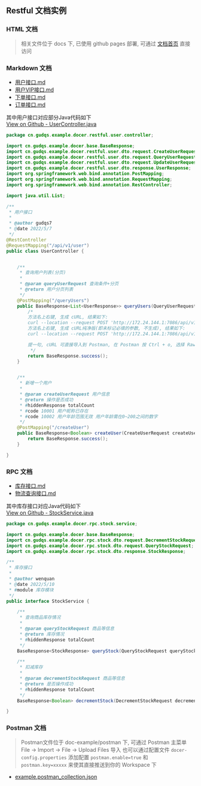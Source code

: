 

## Restful 文档实例

### HTML 文档

> 相关文件位于 docs 下, 已使用 github pages 部署, 可通过 [文档首页](https://docer-savior.github.io/docer-savior-plugin-usage-examples/) 直接访问

### Markdown 文档

- [用户接口.md](https://github.com/docer-savior/docer-savior-plugin-usage-examples/blob/master/doc-example/restful/%E7%94%A8%E6%88%B7%E6%A8%A1%E5%9D%97/%E7%94%A8%E6%88%B7%E6%8E%A5%E5%8F%A3.md)
- [用户VIP接口.md](https://github.com/docer-savior/docer-savior-plugin-usage-examples/blob/master/doc-example/restful/%E7%94%A8%E6%88%B7%E6%A8%A1%E5%9D%97/%E7%94%A8%E6%88%B7VIP%E6%8E%A5%E5%8F%A3.md)
- [下单接口.md](https://github.com/docer-savior/docer-savior-plugin-usage-examples/blob/master/doc-example/restful/%E8%AE%A2%E5%8D%95%E6%A8%A1%E5%9D%97/%E4%B8%8B%E5%8D%95%E6%8E%A5%E5%8F%A3.md)
- [订单接口.md](https://github.com/docer-savior/docer-savior-plugin-usage-examples/blob/master/doc-example/restful/%E8%AE%A2%E5%8D%95%E6%A8%A1%E5%9D%97/%E8%AE%A2%E5%8D%95%E6%8E%A5%E5%8F%A3.md)

其中用户接口对应部分Java代码如下  
[View on Github - UserController.java](https://github.com/docer-savior/docer-savior-plugin-usage-examples/blob/master/src/main/java/cn/gudqs/example/docer/restful/user/controller/UserController.java)
```java
package cn.gudqs.example.docer.restful.user.controller;

import cn.gudqs.example.docer.base.BaseResponse;
import cn.gudqs.example.docer.restful.user.dto.request.CreateUserRequest;
import cn.gudqs.example.docer.restful.user.dto.request.QueryUserRequest;
import cn.gudqs.example.docer.restful.user.dto.request.UpdateUserRequest;
import cn.gudqs.example.docer.restful.user.dto.response.UserResponse;
import org.springframework.web.bind.annotation.PostMapping;
import org.springframework.web.bind.annotation.RequestMapping;
import org.springframework.web.bind.annotation.RestController;

import java.util.List;

/**
 * 用户接口
 *
 * @author gudqs7
 * @date 2022/5/7
 */
@RestController
@RequestMapping("/api/v1/user")
public class UserController {


    /**
     * 查询用户列表(分页)
     *
     * @param queryUserRequest 查询条件+分页
     * @return 用户分页列表
     */
    @PostMapping("/queryUsers")
    public BaseResponse<List<UserResponse>> queryUsers(QueryUserRequest queryUserRequest) {
        /*
        方法名上右键, 生成 cURL, 结果如下:
        curl --location --request POST 'http://172.24.144.1:7086/api/v1/user/queryUsers' --header 'Content-Type: application/x-www-form-urlencoded' --data-urlencode 'pageNumber=1' --data-urlencode 'pageSize=20' --data-urlencode 'searchKeyword=模糊搜索词23' --data-urlencode 'gender=2' --data-urlencode 'ageStart=51' --data-urlencode 'ageEnd=40' --data-urlencode 'registerTimeStart=2022-05-09' --data-urlencode 'registerTimeEnd=2022-05-09'
        方法名上右键, 生成 cURL纯净版(即未标记必填的参数, 不生成), 结果如下:
        curl --location --request POST 'http://172.24.144.1:7086/api/v1/user/queryUsers' --header 'Content-Type: application/x-www-form-urlencoded' --data-urlencode 'pageNumber=1' --data-urlencode 'pageSize=20'

        提一句, cURL 可直接导入到 Postman, 在 Postman 按 Ctrl + o, 选择 Raw Text, 粘贴, 点两次橙色按钮确定即可.
         */
        return BaseResponse.success();
    }


    /**
     * 新增一个用户
     *
     * @param createUserRequest 用户信息
     * @return 操作是否成功
     * #hiddenResponse totalCount
     * #code 10001 用户昵称已存在
     * #code 10002 用户年龄范围无效 用户年龄需在0~200之间的数字
     */
    @PostMapping("/createUser")
    public BaseResponse<Boolean> createUser(CreateUserRequest createUserRequest) {
        return BaseResponse.success();
    }

}
```

### RPC 文档

- [库存接口.md](https://github.com/docer-savior/docer-savior-plugin-usage-examples/blob/master/doc-example/rpc/%E5%BA%93%E5%AD%98%E6%A8%A1%E5%9D%97/%E5%BA%93%E5%AD%98%E6%8E%A5%E5%8F%A3.md)
- [物流查询接口.md](https://github.com/docer-savior/docer-savior-plugin-usage-examples/blob/master/doc-example/rpc/%E7%89%A9%E6%B5%81%E6%A8%A1%E5%9D%97/%E7%89%A9%E6%B5%81%E6%9F%A5%E8%AF%A2%E6%8E%A5%E5%8F%A3.md)

其中库存接口对应Java代码如下  
[View on Github - StockService.java](https://github.com/docer-savior/docer-savior-plugin-usage-examples/blob/master/src/main/java/cn/gudqs/example/docer/rpc/stock/service/StockService.java)
```java
package cn.gudqs.example.docer.rpc.stock.service;

import cn.gudqs.example.docer.base.BaseResponse;
import cn.gudqs.example.docer.rpc.stock.dto.request.DecrementStockRequest;
import cn.gudqs.example.docer.rpc.stock.dto.request.QueryStockRequest;
import cn.gudqs.example.docer.rpc.stock.dto.response.StockResponse;

/**
 * 库存接口
 *
 * @author wenquan
 * @date 2022/5/10
 * #module 库存模块
 */
public interface StockService {

    /**
     * 查询商品库存情况
     *
     * @param queryStockRequest 商品等信息
     * @return 库存情况
     * #hiddenResponse totalCount
     */
    BaseResponse<StockResponse> queryStock(QueryStockRequest queryStockRequest);

    /**
     * 扣减库存
     *
     * @param decrementStockRequest 商品等信息
     * @return 是否操作成功
     * #hiddenResponse totalCount
     */
    BaseResponse<Boolean> decrementStock(DecrementStockRequest decrementStockRequest);

}
```

### Postman 文档

> Postman文件位于 doc-example/postman 下, 可通过 Postman 主菜单 File -> Import -> File -> Upload Files 导入
> 也可以通过配置文件 `docer-config.properties` 添加配置 `postman.enable=true` 和 `postman.key=xxxxx` 来使其直接推送到你的 Workspace 下 

- [example.postman_collection.json](https://github.com/docer-savior/docer-savior-plugin-usage-examples/blob/master/doc-example/postman/example.postman_collection.json)

